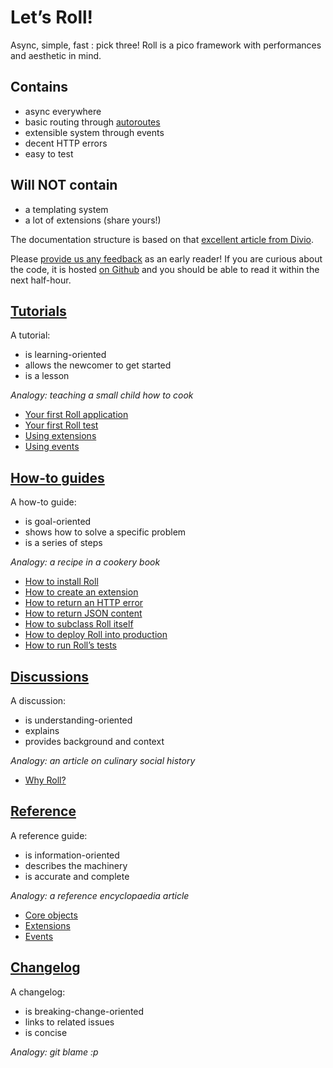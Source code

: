 # Let’s Roll!

Async, simple, fast : pick three! Roll is a pico framework with
performances and aesthetic in mind.


## Contains

* async everywhere
* basic routing through [autoroutes](https://github.com/pyrates/autoroutes)
* extensible system through events
* decent HTTP errors
* easy to test


## Will NOT contain

* a templating system
* a lot of extensions (share yours!)


The documentation structure is based on that
[excellent article from Divio](https://www.divio.com/en/blog/documentation/).

Please [provide us any feedback](https://github.com/pyrates/roll/issues/new)
as an early reader! If you are curious about the code, it is hosted
[on Github](https://github.com/pyrates/roll/blob/master/roll/__init__.py)
and you should be able to read it within the next half-hour.


## [Tutorials](tutorials.md)

A tutorial:

* is learning-oriented
* allows the newcomer to get started
* is a lesson

*Analogy: teaching a small child how to cook*

* [Your first Roll application](tutorials.md#your-first-roll-application)
* [Your first Roll test](tutorials.md#your-first-roll-test)
* [Using extensions](tutorials.md#using-extensions)
* [Using events](tutorials.md#using-events)


## [How-to guides](how-to-guides.md)

A how-to guide:

* is goal-oriented
* shows how to solve a specific problem
* is a series of steps

*Analogy: a recipe in a cookery book*

* [How to install Roll](how-to-guides.md#how-to-install-roll)
* [How to create an extension](how-to-guides.md#how-to-create-an-extension)
* [How to return an HTTP error](how-to-guides.md#how-to-return-an-http-error)
* [How to return JSON content](how-to-guides.md#how-to-return-json-content)
* [How to subclass Roll itself](how-to-guides.md#how-to-subclass-roll-itself)
* [How to deploy Roll into production](how-to-guides.md#how-to-deploy-roll-into-production)
* [How to run Roll’s tests](how-to-guides.md##how-to-run-rolls-tests)


## [Discussions](discussions.md)

A discussion:

* is understanding-oriented
* explains
* provides background and context

*Analogy: an article on culinary social history*

* [Why Roll?](discussions.md#why-roll)


## [Reference](reference.md)

A reference guide:

* is information-oriented
* describes the machinery
* is accurate and complete

*Analogy: a reference encyclopaedia article*

* [Core objects](reference.md#core-objects)
* [Extensions](reference.md#extensions)
* [Events](reference.md#events)


## [Changelog](changelog.md)

A changelog:

* is breaking-change-oriented
* links to related issues
* is concise

*Analogy: git blame :p*
